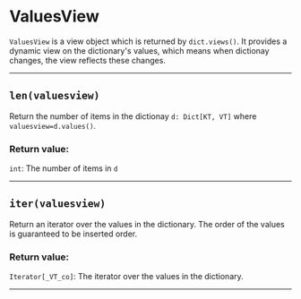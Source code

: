 # ValuesView

`ValuesView` is a view object which is returned by `dict.views()`. It provides a dynamic view on the dictionary's values, which means when dictionay changes, the view reflects these changes.

---

## `len(valuesview)`

Return the number of items in the dictionay `d: Dict[KT, VT]` where `valuesview=d.values()`.

### Return value:

`int`: The number of items in `d`

---

## `iter(valuesview)`

Return an iterator over the values in the dictionary.
The order of the values is guaranteed to be inserted order.

### Return value:

`Iterator[_VT_co]`: The iterator over the values in the dictionary.

---
